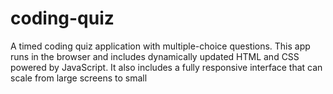 # coding-quiz
A timed coding quiz application with multiple-choice questions. This app runs in the browser and includes dynamically updated HTML and CSS powered by JavaScript. It also includes a fully responsive interface that can scale from large screens to small

